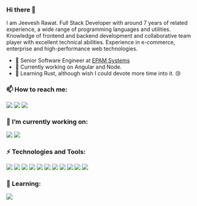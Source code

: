  ### Hi there 👋

I am Jeevesh Rawat. Full Stack Developer with around 7 years of related experience, a wide range of programming languages and utilities. Knowledge of frontend and backend development and collaborative team player with excellent technical abilities. Experience in e-commerce, enterprise and high-performance web technologies.

- 💼 Senior Software Engineer at [EPAM Systems](https://www.epam.com/)
- 🔭 Currently working on Angular and Node.
- 🌱 Learning Rust, although wish I could devote more time into it. 😢

### 📫 How to reach me: 
[![][b-linkedin]](https://www.linkedin.com/in/jeeveshrawat)
[![][b-instagram]](https://www.instagram.com/imjeevesh)
[![][b-gmail]](mailto:jrawat2009@gmail.com)

### 🔭 I’m currently working on:
![][b-angular]
![][b-node]

### ⚡ Technologies and Tools:
![][b-typescript]
![][b-javascript]
![][b-swift]
![][b-objective_c]
![][b-angular]
![][b-react]
![][b-node]
![][b-mac]
![][b-linux]
![][b-intelli-j]
![][b-vscode]

### 🌱 Learning:
![][b-rust]

<!-- Badge Links -->
[b-linkedin]: https://raster.shields.io/badge/LinkedIn-jeeveshrawat-informational?style=social&logo=linkedin
[b-instagram]: https://raster.shields.io/badge/Instagram-@imjeevesh-informational?style=social&logo=instagram
[b-gmail]: https://raster.shields.io/badge/Gmail-jrawat2009-informational?style=social&logo=gmail

[b-mac]: https://raster.shields.io/badge/OS-Apple-informational?style=for-the-badge&logo=apple&
[b-linux]: https://raster.shields.io/badge/OS-Linux-informational?style=for-the-badge&logo=linux&

[b-intelli-j]: https://img.shields.io/badge/Editor-IntelliJ_IDEA-informational?style=for-the-badge&logo=intellij-idea&
[b-vscode]: https://img.shields.io/badge/Editor-Visual_Studio_Code-informational?style=for-the-badge&logo=visual-studio-code&

[b-typescript]: https://img.shields.io/badge/Code-Typescript-informational?style=for-the-badge&logo=typescript&
[b-javascript]: https://img.shields.io/badge/Code-JavaScript-informational?style=for-the-badge&logo=javascript&
[b-rust]: https://img.shields.io/badge/Code-Rust-informational?style=for-the-badge&logo=rust&
[b-swift]: https://img.shields.io/badge/Code-Swift-informational?style=for-the-badge&logo=swift&
[b-objective_c]: https://img.shields.io/badge/Code-Objective_C-informational?style=for-the-badge&logo=c&

[b-angular]: https://img.shields.io/badge/Tech-Angular-informational?style=for-the-badge&logo=angular&
[b-react]: https://img.shields.io/badge/Tech-React-informational?style=for-the-badge&logo=react&
[b-node]: https://img.shields.io/badge/Tech-Node-informational?style=for-the-badge&logo=node.js&
